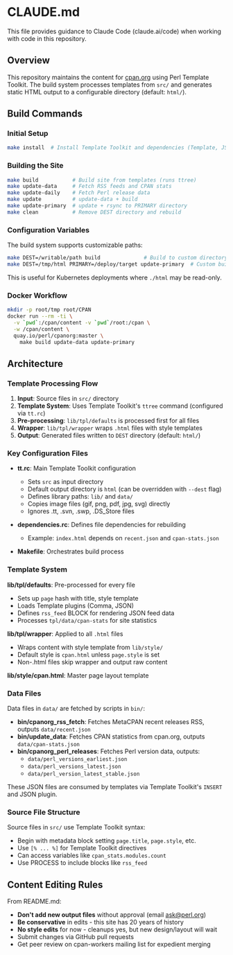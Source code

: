 # CLAUDE.md

This file provides guidance to Claude Code (claude.ai/code) when working with code in this repository.

## Overview

This repository maintains the content for [cpan.org](https://www.cpan.org) using Perl Template Toolkit. The build system processes templates from `src/` and generates static HTML output to a configurable directory (default: `html/`).

## Build Commands

### Initial Setup
```bash
make install  # Install Template Toolkit and dependencies (Template, JSON, Template::Plugin::Comma, Template::Plugin::JSON, XML::RSS, local::lib, File::Slurp)
```

### Building the Site
```bash
make build           # Build site from templates (runs ttree)
make update-data     # Fetch RSS feeds and CPAN stats
make update-daily    # Fetch Perl release data
make update          # update-data + build
make update-primary  # update + rsync to PRIMARY directory
make clean           # Remove DEST directory and rebuild
```

### Configuration Variables
The build system supports customizable paths:

```bash
make DEST=/writable/path build              # Build to custom directory (default: html)
make DEST=/tmp/html PRIMARY=/deploy/target update-primary  # Custom build and deploy paths (PRIMARY default: ../CPAN)
```

This is useful for Kubernetes deployments where `./html` may be read-only.

### Docker Workflow
```bash
mkdir -p root/tmp root/CPAN
docker run --rm -ti \
  -v `pwd`:/cpan/content -v `pwd`/root:/cpan \
  -w /cpan/content \
  quay.io/perl/cpanorg:master \
    make build update-data update-primary
```

## Architecture

### Template Processing Flow

1. **Input**: Source files in `src/` directory
2. **Template System**: Uses Template Toolkit's `ttree` command (configured via `tt.rc`)
3. **Pre-processing**: `lib/tpl/defaults` is processed first for all files
4. **Wrapper**: `lib/tpl/wrapper` wraps `.html` files with style templates
5. **Output**: Generated files written to `DEST` directory (default: `html/`)

### Key Configuration Files

- **tt.rc**: Main Template Toolkit configuration
  - Sets `src` as input directory
  - Default output directory is `html` (can be overridden with `--dest` flag)
  - Defines library paths: `lib/` and `data/`
  - Copies image files (gif, png, pdf, jpg, svg) directly
  - Ignores .tt, .svn, .swp, .DS_Store files

- **dependencies.rc**: Defines file dependencies for rebuilding
  - Example: `index.html` depends on `recent.json` and `cpan-stats.json`

- **Makefile**: Orchestrates build process

### Template System

**lib/tpl/defaults**: Pre-processed for every file
- Sets up `page` hash with title, style template
- Loads Template plugins (Comma, JSON)
- Defines `rss_feed` BLOCK for rendering JSON feed data
- Processes `tpl/data/cpan-stats` for site statistics

**lib/tpl/wrapper**: Applied to all `.html` files
- Wraps content with style template from `lib/style/`
- Default style is `cpan.html` unless `page.style` is set
- Non-.html files skip wrapper and output raw content

**lib/style/cpan.html**: Master page layout template

### Data Files

Data files in `data/` are fetched by scripts in `bin/`:

- **bin/cpanorg_rss_fetch**: Fetches MetaCPAN recent releases RSS, outputs `data/recent.json`
- **bin/update_data**: Fetches CPAN statistics from cpan.org, outputs `data/cpan-stats.json`
- **bin/cpanorg_perl_releases**: Fetches Perl version data, outputs:
  - `data/perl_versions_earliest.json`
  - `data/perl_versions_latest.json`
  - `data/perl_version_latest_stable.json`

These JSON files are consumed by templates via Template Toolkit's `INSERT` and JSON plugin.

### Source File Structure

Source files in `src/` use Template Toolkit syntax:
- Begin with metadata block setting `page.title`, `page.style`, etc.
- Use `[% ... %]` for Template Toolkit directives
- Can access variables like `cpan_stats.modules.count`
- Use PROCESS to include blocks like `rss_feed`

## Content Editing Rules

From README.md:

- **Don't add new output files** without approval (email ask@perl.org)
- **Be conservative** in edits - this site has 20 years of history
- **No style edits** for now - cleanups yes, but new design/layout will wait
- Submit changes via GitHub pull requests
- Get peer review on cpan-workers mailing list for expedient merging
